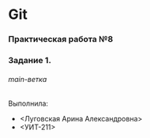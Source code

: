 # Git
### Практическая работа №8
### Задание 1.
###### main-ветка

Выполнила:
* <Луговская Арина Александровна>
* <УИТ-211>
